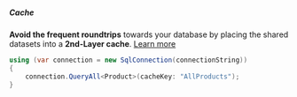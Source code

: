 <h5 class="center code-title">Cache</h5>

**Avoid the frequent roundtrips** towards your database by placing the shared datasets into a **2nd-Layer cache**. [Learn more](#)

```csharp
using (var connection = new SqlConnection(connectionString))
{
    connection.QueryAll<Product>(cacheKey: "AllProducts");
}
```